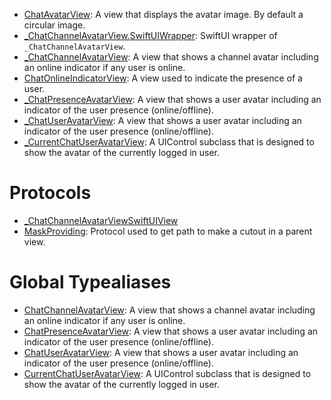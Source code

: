 
  - [ChatAvatarView](/ChatAvatarView):
    A view that displays the avatar image. By default a circular image.
  - [\_ChatChannelAvatarView.SwiftUIWrapper](/_ChatChannelAvatarView_SwiftUIWrapper):
    SwiftUI wrapper of `_ChatChannelAvatarView`.
  - [\_ChatChannelAvatarView](/_ChatChannelAvatarView):
    A view that shows a channel avatar including an online indicator if any user is online.
  - [ChatOnlineIndicatorView](/ChatOnlineIndicatorView):
    A view used to indicate the presence of a user.
  - [\_ChatPresenceAvatarView](/_ChatPresenceAvatarView):
    A view that shows a user avatar including an indicator of the user presence (online/offline).
  - [\_ChatUserAvatarView](/_ChatUserAvatarView):
    A view that shows a user avatar including an indicator of the user presence (online/offline).
  - [\_CurrentChatUserAvatarView](/_CurrentChatUserAvatarView):
    A UIControl subclass that is designed to show the avatar of the currently logged in user.

# Protocols

  - [\_ChatChannelAvatarViewSwiftUIView](/_ChatChannelAvatarViewSwiftUIView)
  - [MaskProviding](/MaskProviding):
    Protocol used to get path to make a cutout in a parent view.

# Global Typealiases

  - [ChatChannelAvatarView](/ChatChannelAvatarView):
    A view that shows a channel avatar including an online indicator if any user is online.
  - [ChatPresenceAvatarView](/ChatPresenceAvatarView):
    A view that shows a user avatar including an indicator of the user presence (online/offline).
  - [ChatUserAvatarView](/ChatUserAvatarView):
    A view that shows a user avatar including an indicator of the user presence (online/offline).
  - [CurrentChatUserAvatarView](/CurrentChatUserAvatarView):
    A UIControl subclass that is designed to show the avatar of the currently logged in user.
